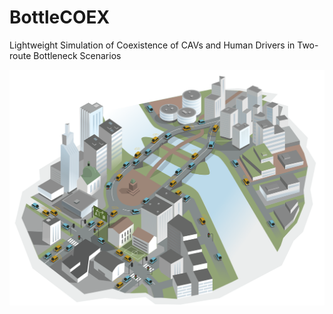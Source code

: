 # BottleCOEX
Lightweight Simulation of Coexistence of CAVs and Human Drivers in Two-route Bottleneck Scenarios

![](doc/budapest_two_route_botleneck.png)
